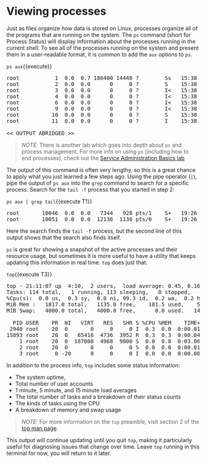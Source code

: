 # Viewing processes

Just as files organize how data is stored on Linux, processes organize all of the
programs that are running on the system. The `ps` command (short for Process
Status) will display information about the processes running in the current shell.
To see all of the processes running on the system and present them in a
user-readable format, it is common to add the `aux` options to `ps`.

`ps aux`{{execute}}

<pre class=file>
root           1  0.0  0.7 186400 14448 ?        Ss   15:38   0:11 /usr/lib/systemd/systemd --switched-root --system --deserialize 17
root           2  0.0  0.0      0     0 ?        S    15:38   0:00 [kthreadd]
root           3  0.0  0.0      0     0 ?        I<   15:38   0:00 [rcu_gp]
root           4  0.0  0.0      0     0 ?        I<   15:38   0:00 [rcu_par_gp]
root           6  0.0  0.0      0     0 ?        I<   15:38   0:00 [kworker/0:0H-events_highpri]
root           9  0.0  0.0      0     0 ?        I<   15:38   0:00 [mm_percpu_wq]
root          10  0.0  0.0      0     0 ?        S    15:38   0:00 [ksoftirqd/0]
root          11  0.0  0.0      0     0 ?        I    15:38   0:00 [rcu_sched]

<< OUTPUT ABRIDGED >>
</pre>

>_NOTE:_ There is another lab which goes into depth about `ps` and process
management. For more info on using `ps` (including how to end processes), check
out the [Service Administration Basics lab](https://lab.redhat.com/service-admin)

The output of this command is often very lengthy, so this is a great chance
to apply what you just learned a few steps ago. Using the pipe operator (`|`),
pipe the output of `ps aux` into the `grep` command to search for a specific
process. Search for the `tail -f` process that you started in step 2:

`ps aux | grep tail`{{execute T1}}

<pre class=file>
root       10046  0.0  0.0   7344   928 pts/1    S+   19:26   0:00 tail -f /var/log/messages
root       10051  0.0  0.0  12136  1136 pts/0    S+   19:26   0:00 grep --color=auto tail
</pre>

Here the search finds the `tail -f` process, but the second line of this output
shows that the search also finds itself.

`ps` is great for showing a snapshot of the active processes and their
resource usage, but sometimes it is more useful to have a utility that keeps
updating this information in real time. `top` does just that.

`top`{{execute T3}}

<pre class=file>
top - 21:11:07 up  4:10,  2 users,  load average: 0.45, 0.16, 0.06
Tasks: 114 total,   1 running, 113 sleeping,   0 stopped,   0 zombie
%Cpu(s):  0.0 us,  0.3 sy,  0.0 ni, 99.3 id,  0.2 wa,  0.2 hi,  0.0 si,  0.0 st
MiB Mem :   1817.0 total,   1135.0 free,    181.5 used,    500.5 buff/cache
MiB Swap:   4000.0 total,   4000.0 free,      0.0 used.   1482.2 avail Mem

  PID USER    PR  NI   VIRT   RES   SHR S %CPU %MEM    TIME+ COMMAND
 2940 root    20  0       0     0     0 I  0.3  0.0  0:00.01 kworker/u4:2-flush-253:0
15893 root    20  0   65416  4736  3952 R  0.3  0.3  0:00.04 top
    1 root    20  0  187008  4968  9800 S  0.0  0.8  0:03.06 systemd
    2 root    20  0       0     0     0 S  0.0  0.0  0:00.01 kthreadd
    3 root     0 -20      0     0     0 I  0.0  0.0  0:00.00 rcu_gp
</pre>

In addition to the process info, `top` includes some status information:
* The system uptime,
* Total number of user accounts
* 1 minute, 5 minute, and 15 minute load averages
* The total number of tasks and a breakdown of their status counts
* The kinds of tasks using the CPU
* A breakdown of memory and swap usage

>_NOTE:_ For more information on the `top` preamble, visit section 2 of the [top man page](https://man7.org/linux/man-pages/man1/top.1.html).

This output will continue updating until you quit `top`, making it particularly
useful for diagnosing issues that change over time. Leave `top` running in this
terminal for now, you will return to it later.
